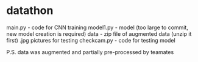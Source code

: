 # datathon
main.py - code for CNN training
model1.py - model (too large to commit, new model creation is required)
data - zip file of augmented data (unzip it first)
.jpg pictures for testing
checkcam.py - code for testing model

P.S. data was augmented and partially pre-processed by teamates 